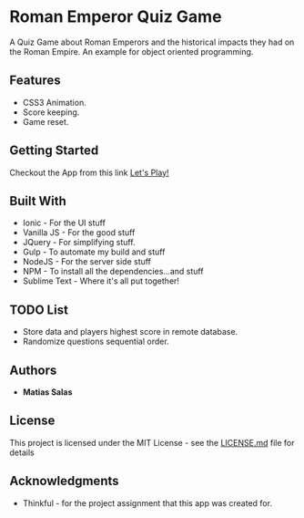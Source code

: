 # Roman Emperor Quiz Game

A Quiz Game about Roman Emperors and the historical impacts they had on the Roman Empire.  An example for object oriented programming.


## Features
* CSS3 Animation.
* Score keeping.
* Game reset.


## Getting Started

Checkout the App from this link [Let's Play!](http://msalas74.github.io/quiz-game-refactored/build/index.html) 


## Built With

* Ionic - For the UI stuff
* Vanilla JS - For the good stuff
* JQuery - For simplifying stuff.
* Gulp - To automate my build and stuff
* NodeJS - For the server side stuff
* NPM - To install all the dependencies...and stuff
* Sublime Text - Where it's all put together!


## TODO List

* Store data and players highest score in remote database.
* Randomize questions sequential order.


## Authors

* **Matias Salas**


## License

This project is licensed under the MIT License - see the [LICENSE.md](LICENSE.md) file for details


## Acknowledgments

* Thinkful - for the project assignment that this app was created for.
